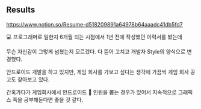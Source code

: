 ## Results
https://www.notion.so/Resume-d518209891a64978b64aaadc41db5fd7 

💻 프로그래머로 일한지 6개월 되는 시점에서 1년 전에 작성했던 이력서를 봤는데 

무슨 자신감이 그렇게 넘쳤는지 모르겠다. 다 뜯어 고치고 개발자 Style의 양식으로 변경했다.

안드로이드 개발을 하고 있지만, 게임 회사를 가보고 싶다는 생각에 가끔씩 게임 회사 공고도 찾아보고 있다. 

간혹가다가 게임회사에서 안드로이드 📱 인원을 뽑는 경우가 있어서 지속적으로 그래픽스 쪽을 공부해둔다면 좋을 것 같다.

